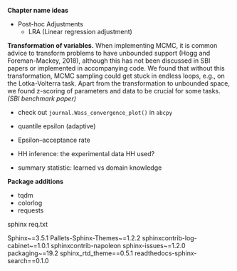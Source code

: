 
**Chapter name ideas**
* Post-hoc Adjustments
  * LRA (Linear regression adjustment)


**Transformation of variables.** When implementing MCMC, it is common advice to transform problems to
have unbounded support (Hogg and Foreman-Mackey, 2018), although this has not been discussed in SBI papers
or implemented in accompanying code. We found that without this transformation, MCMC sampling could get
stuck in endless loops, e.g., on the Lotka-Volterra task. Apart from the transformation to unbounded space, we
found z-scoring of parameters and data to be crucial for some tasks. *(SBI benchmark paper)*

* check out `journal.Wass_convergence_plot()` in `abcpy`

* quantile epsilon (adaptive)
* Epsilon–acceptance rate

* HH inference: the experimental data HH used?

* summary statistic: learned vs domain knowledge


**Package additions**
* tqdm
* colorlog
* requests


sphinx req.txt

Sphinx~=3.5.1
Pallets-Sphinx-Themes~=1.2.2
sphinxcontrib-log-cabinet~=1.0.1
sphinxcontrib-napoleon
sphinx-issues~=1.2.0
packaging~=19.2
sphinx_rtd_theme==0.5.1
readthedocs-sphinx-search==0.1.0
